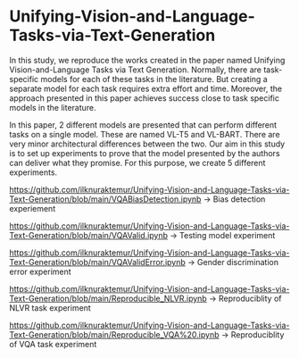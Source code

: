 # Unifying-Vision-and-Language-Tasks-via-Text-Generation

In this study, we reproduce the works created in the paper named Unifying Vision-and-Language Tasks via Text Generation. Normally, there are task-specific models for each of these tasks in the literature.  But creating a separate model for each task requires extra effort and time. Moreover, the approach presented in this paper achieves success close to task specific models in the literature.

In this paper, 2 different models are presented that can perform different tasks on a single model. These are named VL-T5 and VL-BART. There are very minor architectural differences between the two. Our aim in this study is to set up experiments to prove that the model presented by the authors can deliver what they promise.
For this purpose, we create 5 different experiments.

https://github.com/ilknuraktemur/Unifying-Vision-and-Language-Tasks-via-Text-Generation/blob/main/VQABiasDetection.ipynb -> Bias detection experiement

https://github.com/ilknuraktemur/Unifying-Vision-and-Language-Tasks-via-Text-Generation/blob/main/VQAValid.ipynb -> Testing model experiment

https://github.com/ilknuraktemur/Unifying-Vision-and-Language-Tasks-via-Text-Generation/blob/main/VQAValidError.ipynb -> Gender discrimination error experiment

https://github.com/ilknuraktemur/Unifying-Vision-and-Language-Tasks-via-Text-Generation/blob/main/Reproducible_NLVR.ipynb -> Reproduciblity of NLVR task experiment

https://github.com/ilknuraktemur/Unifying-Vision-and-Language-Tasks-via-Text-Generation/blob/main/Reproducible_VQA%20.ipynb -> Reproduciblity of VQA task experiment






